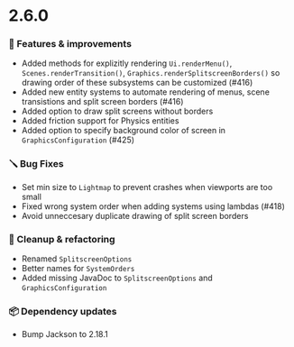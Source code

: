 # 2.6.0

### 🚀 Features & improvements

- Added methods for explizitly rendering `Ui.renderMenu()`, `Scenes.renderTransition()`,
  `Graphics.renderSplitscreenBorders()` so drawing order of these subsystems can be customized (#416)
- Added new entity systems to automate rendering of menus, scene transistions and split screen borders (#416)
- Added option to draw split screens without borders
- Added friction support for Physics entities
- Added option to specify background color of screen in `GraphicsConfiguration` (#425)

### 🪛 Bug Fixes

- Set min size to `Lightmap` to prevent crashes when viewports are too small
- Fixed wrong system order when adding systems using lambdas (#418)
- Avoid unneccesary duplicate drawing of split screen borders

### 🧽 Cleanup & refactoring

- Renamed `SplitscreenOptions`
- Better names for `SystemOrders`
- Added missing JavaDoc to `SplitscreenOptions` and `GraphicsConfiguration`

### 📦 Dependency updates

- Bump Jackson to 2.18.1